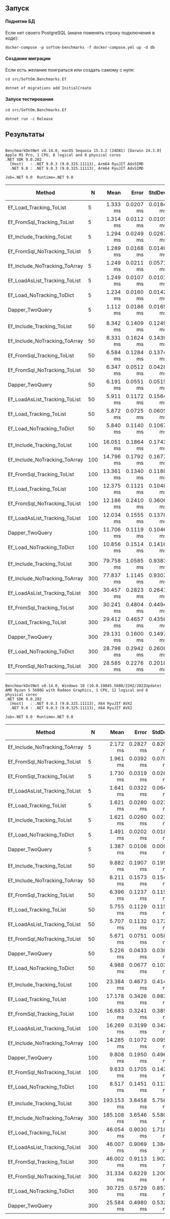 ## Запуск

#### Поднятие БД
Если нет своего PostgreSQL (иначе поменять строку подключения в коде):

`docker-compose -p softom-benchmarks -f docker-compose.yml up -d db`

#### Создание миграции
Если есть желание поиграться или создать самому с нуля:

`cd src/SoftOm.Benchmarks.Ef`

`dotnet ef migrations add InitialCreate`

#### Запуск тестирования
`cd src/SoftOm.Benchmarks.Ef`

`dotnet run -c Release`


## Результаты
```

BenchmarkDotNet v0.14.0, macOS Sequoia 15.3.2 (24D81) [Darwin 24.3.0]
Apple M1 Pro, 1 CPU, 8 logical and 8 physical cores
.NET SDK 9.0.202
  [Host]   : .NET 9.0.3 (9.0.325.11113), Arm64 RyuJIT AdvSIMD
  .NET 9.0 : .NET 9.0.3 (9.0.325.11113), Arm64 RyuJIT AdvSIMD

Job=.NET 9.0  Runtime=.NET 9.0  

```
| Method                        | N   | Mean      | Error     | StdDev    | Median    | Ratio | RatioSD | Gen0      | Gen1      | Gen2     | Allocated   | Alloc Ratio |
|------------------------------ |---- |----------:|----------:|----------:|----------:|------:|--------:|----------:|----------:|---------:|------------:|------------:|
| Ef_Load_Tracking_ToList       | 5   |  1.333 ms | 0.0207 ms | 0.0184 ms |  1.330 ms |  1.20 |    0.02 |   66.4063 |   23.4375 |        - |   422.05 KB |        1.62 |
| Ef_FromSql_Tracking_ToList    | 5   |  1.314 ms | 0.0112 ms | 0.0105 ms |  1.314 ms |  1.18 |    0.02 |   66.4063 |   27.3438 |        - |   420.69 KB |        1.62 |
| Ef_Include_Tracking_ToList    | 5   |  1.294 ms | 0.0249 ms | 0.0267 ms |  1.283 ms |  1.16 |    0.03 |   70.3125 |   31.2500 |        - |   437.02 KB |        1.68 |
| Ef_FromSql_NoTracking_ToList  | 5   |  1.289 ms | 0.0168 ms | 0.0149 ms |  1.285 ms |  1.16 |    0.02 |   54.6875 |   17.5781 |        - |   338.15 KB |        1.30 |
| Ef_Include_NoTracking_ToArray | 5   |  1.249 ms | 0.0211 ms | 0.0571 ms |  1.229 ms |  1.12 |    0.05 |   60.5469 |   19.5313 |        - |   370.42 KB |        1.42 |
| Ef_LoadAsList_Tracking_ToList | 5   |  1.249 ms | 0.0107 ms | 0.0101 ms |  1.248 ms |  1.12 |    0.02 |   66.4063 |   23.4375 |        - |   418.42 KB |        1.61 |
| Ef_Load_NoTracking_ToDict     | 5   |  1.234 ms | 0.0160 ms | 0.0142 ms |  1.230 ms |  1.11 |    0.02 |   54.6875 |   17.5781 |        - |    334.2 KB |        1.28 |
| Dapper_TwoQuery               | 5   |  1.112 ms | 0.0186 ms | 0.0165 ms |  1.109 ms |  1.00 |    0.02 |   41.0156 |   11.7188 |        - |   260.46 KB |        1.00 |
|                               |     |           |           |           |           |       |         |           |           |          |             |             |
| Ef_Include_Tracking_ToList    | 50  |  8.342 ms | 0.1409 ms | 0.1249 ms |  8.322 ms |  1.35 |    0.02 |  625.0000 |  312.5000 |        - |  3822.35 KB |        1.50 |
| Ef_Include_NoTracking_ToArray | 50  |  8.331 ms | 0.1624 ms | 0.1439 ms |  8.374 ms |  1.35 |    0.02 |  515.6250 |  250.0000 |        - |  3151.83 KB |        1.23 |
| Ef_FromSql_Tracking_ToList    | 50  |  6.584 ms | 0.1284 ms | 0.1374 ms |  6.541 ms |  1.06 |    0.02 |  578.1250 |  281.2500 |        - |  3561.18 KB |        1.39 |
| Ef_FromSql_NoTracking_ToList  | 50  |  6.347 ms | 0.0512 ms | 0.0428 ms |  6.340 ms |  1.03 |    0.01 |  445.3125 |  218.7500 |        - |  2723.84 KB |        1.07 |
| Dapper_TwoQuery               | 50  |  6.191 ms | 0.0551 ms | 0.0515 ms |  6.177 ms |  1.00 |    0.01 |  414.0625 |  203.1250 |        - |  2556.12 KB |        1.00 |
| Ef_LoadAsList_Tracking_ToList | 50  |  5.911 ms | 0.1172 ms | 0.1564 ms |  5.896 ms |  0.95 |    0.03 |  578.1250 |  281.2500 |        - |  3573.82 KB |        1.40 |
| Ef_Load_Tracking_ToList       | 50  |  5.872 ms | 0.0725 ms | 0.0605 ms |  5.872 ms |  0.95 |    0.01 |  578.1250 |  281.2500 |        - |  3572.87 KB |        1.40 |
| Ef_Load_NoTracking_ToDict     | 50  |  5.840 ms | 0.1140 ms | 0.1067 ms |  5.877 ms |  0.94 |    0.02 |  445.3125 |  218.7500 |        - |  2720.59 KB |        1.06 |
|                               |     |           |           |           |           |       |         |           |           |          |             |             |
| Ef_Include_Tracking_ToList    | 100 | 16.051 ms | 0.1864 ms | 0.1743 ms | 16.050 ms |  1.37 |    0.02 | 1375.0000 |  718.7500 | 218.7500 |  7606.82 KB |        1.49 |
| Ef_Include_NoTracking_ToArray | 100 | 14.796 ms | 0.1792 ms | 0.1677 ms | 14.785 ms |  1.26 |    0.02 | 1000.0000 |  500.0000 |        - |  6240.56 KB |        1.22 |
| Ef_FromSql_Tracking_ToList    | 100 | 13.361 ms | 0.1340 ms | 0.1188 ms | 13.359 ms |  1.14 |    0.01 | 1250.0000 |  625.0000 | 250.0000 |  7074.53 KB |        1.39 |
| Ef_Load_Tracking_ToList       | 100 | 12.375 ms | 0.1121 ms | 0.1048 ms | 12.387 ms |  1.06 |    0.01 | 1281.2500 |  656.2500 | 250.0000 |  7096.46 KB |        1.39 |
| Ef_FromSql_NoTracking_ToList  | 100 | 12.186 ms | 0.2410 ms | 0.3606 ms | 12.029 ms |  1.04 |    0.03 |  875.0000 |  437.5000 |        - |  5375.78 KB |        1.05 |
| Ef_LoadAsList_Tracking_ToList | 100 | 12.034 ms | 0.1555 ms | 0.1378 ms | 12.026 ms |  1.03 |    0.01 | 1281.2500 |  656.2500 | 250.0000 |  7102.33 KB |        1.39 |
| Dapper_TwoQuery               | 100 | 11.706 ms | 0.1119 ms | 0.1046 ms | 11.685 ms |  1.00 |    0.01 |  828.1250 |  406.2500 |        - |  5105.91 KB |        1.00 |
| Ef_Load_NoTracking_ToDict     | 100 | 10.856 ms | 0.1514 ms | 0.1416 ms | 10.829 ms |  0.93 |    0.01 |  875.0000 |  437.5000 |        - |  5372.53 KB |        1.05 |
|                               |     |           |           |           |           |       |         |           |           |          |             |             |
| Ef_Include_Tracking_ToList    | 300 | 79.758 ms | 1.0585 ms | 0.9383 ms | 79.597 ms |  2.74 |    0.03 | 3857.1429 | 1571.4286 | 571.4286 | 22227.02 KB |        1.45 |
| Ef_Include_NoTracking_ToArray | 300 | 77.837 ms | 1.1145 ms | 0.9307 ms | 77.891 ms |  2.67 |    0.03 | 3428.5714 | 1428.5714 | 428.5714 | 18581.94 KB |        1.21 |
| Ef_LoadAsList_Tracking_ToList | 300 | 30.457 ms | 0.2823 ms | 0.2641 ms | 30.428 ms |  1.05 |    0.01 | 3687.5000 | 1625.0000 | 562.5000 | 20736.58 KB |        1.35 |
| Ef_FromSql_Tracking_ToList    | 300 | 30.241 ms | 0.4804 ms | 0.4494 ms | 30.268 ms |  1.04 |    0.02 | 3750.0000 | 1625.0000 | 593.7500 | 20605.83 KB |        1.34 |
| Ef_Load_Tracking_ToList       | 300 | 29.412 ms | 0.4657 ms | 0.4356 ms | 29.315 ms |  1.01 |    0.02 | 3718.7500 | 1656.2500 | 593.7500 | 20670.82 KB |        1.35 |
| Dapper_TwoQuery               | 300 | 29.131 ms | 0.1600 ms | 0.1497 ms | 29.170 ms |  1.00 |    0.01 | 2750.0000 | 1250.0000 | 281.2500 | 15340.08 KB |        1.00 |
| Ef_Load_NoTracking_ToDict     | 300 | 28.798 ms | 0.2942 ms | 0.2608 ms | 28.690 ms |  0.99 |    0.01 | 2906.2500 | 1281.2500 | 375.0000 | 15949.15 KB |        1.04 |
| Ef_FromSql_NoTracking_ToList  | 300 | 28.585 ms | 0.2276 ms | 0.2018 ms | 28.543 ms |  0.98 |    0.01 | 2906.2500 | 1281.2500 | 375.0000 | 15948.52 KB |        1.04 |


```

BenchmarkDotNet v0.14.0, Windows 10 (10.0.19045.5608/22H2/2022Update)
AMD Ryzen 5 5600G with Radeon Graphics, 1 CPU, 12 logical and 6 physical cores
.NET SDK 9.0.202
  [Host]   : .NET 9.0.3 (9.0.325.11113), X64 RyuJIT AVX2
  .NET 9.0 : .NET 9.0.3 (9.0.325.11113), X64 RyuJIT AVX2

Job=.NET 9.0  Runtime=.NET 9.0  

```
| Method                        | N   | Mean       | Error     | StdDev    | Median     | Ratio | RatioSD | Gen0      | Gen1      | Gen2      | Allocated   | Alloc Ratio |
|------------------------------ |---- |-----------:|----------:|----------:|-----------:|------:|--------:|----------:|----------:|----------:|------------:|------------:|
| Ef_Include_NoTracking_ToArray | 5   |   2.172 ms | 0.2827 ms | 0.8201 ms |   1.535 ms |  1.57 |    0.59 |   42.9688 |   11.7188 |         - |   373.22 KB |        1.44 |
| Ef_FromSql_NoTracking_ToList  | 5   |   1.961 ms | 0.0392 ms | 0.0707 ms |   1.950 ms |  1.41 |    0.05 |         - |         - |         - |   340.29 KB |        1.31 |
| Ef_FromSql_Tracking_ToList    | 5   |   1.730 ms | 0.0319 ms | 0.0267 ms |   1.733 ms |  1.25 |    0.02 |   50.7813 |   19.5313 |         - |   420.29 KB |        1.62 |
| Ef_LoadAsList_Tracking_ToList | 5   |   1.641 ms | 0.0322 ms | 0.0643 ms |   1.614 ms |  1.18 |    0.05 |   46.8750 |   15.6250 |         - |   417.99 KB |        1.61 |
| Ef_Load_Tracking_ToList       | 5   |   1.621 ms | 0.0280 ms | 0.0234 ms |   1.615 ms |  1.17 |    0.02 |   46.8750 |   15.6250 |         - |   421.69 KB |        1.62 |
| Ef_Include_Tracking_ToList    | 5   |   1.621 ms | 0.0260 ms | 0.0217 ms |   1.614 ms |  1.17 |    0.02 |   46.8750 |   15.6250 |         - |   436.56 KB |        1.68 |
| Ef_Load_NoTracking_ToDict     | 5   |   1.491 ms | 0.0202 ms | 0.0189 ms |   1.489 ms |  1.08 |    0.01 |   39.0625 |   11.7188 |         - |   333.62 KB |        1.28 |
| Dapper_TwoQuery               | 5   |   1.387 ms | 0.0106 ms | 0.0094 ms |   1.385 ms |  1.00 |    0.01 |   31.2500 |    9.7656 |         - |   259.88 KB |        1.00 |
|                               |     |            |           |           |            |       |         |           |           |           |             |             |
| Ef_Include_Tracking_ToList    | 50  |   9.882 ms | 0.1907 ms | 0.1958 ms |   9.787 ms |  1.89 |    0.04 |  453.1250 |  390.6250 |         - |  3816.24 KB |        1.50 |
| Ef_Include_NoTracking_ToArray | 50  |   8.211 ms | 0.1573 ms | 0.1544 ms |   8.207 ms |  1.57 |    0.03 |  375.0000 |  296.8750 |         - |  3174.71 KB |        1.25 |
| Ef_FromSql_Tracking_ToList    | 50  |   6.396 ms | 0.1237 ms | 0.1157 ms |   6.343 ms |  1.22 |    0.02 |  406.2500 |  312.5000 |         - |  3555.48 KB |        1.39 |
| Ef_Load_Tracking_ToList       | 50  |   5.755 ms | 0.1129 ms | 0.1159 ms |   5.740 ms |  1.10 |    0.02 |  406.2500 |  281.2500 |         - |  3566.84 KB |        1.40 |
| Ef_LoadAsList_Tracking_ToList | 50  |   5.707 ms | 0.1132 ms | 0.1729 ms |   5.674 ms |  1.09 |    0.03 |  406.2500 |  281.2500 |         - |  3568.04 KB |        1.40 |
| Ef_FromSql_NoTracking_ToList  | 50  |   5.671 ms | 0.0751 ms | 0.0586 ms |   5.656 ms |  1.09 |    0.01 |  328.1250 |   78.1250 |         - |  2718.59 KB |        1.07 |
| Dapper_TwoQuery               | 50  |   5.226 ms | 0.0433 ms | 0.0361 ms |   5.226 ms |  1.00 |    0.01 |  304.6875 |  242.1875 |         - |  2548.93 KB |        1.00 |
| Ef_Load_NoTracking_ToDict     | 50  |   4.988 ms | 0.0677 ms | 0.1034 ms |   4.975 ms |  0.95 |    0.02 |  328.1250 |  125.0000 |         - |  2715.95 KB |        1.07 |
|                               |     |            |           |           |            |       |         |           |           |           |             |             |
| Ef_Include_Tracking_ToList    | 100 |  23.384 ms | 0.4673 ms | 0.4142 ms |  23.289 ms |  2.39 |    0.12 | 1218.7500 | 1187.5000 |  375.0000 |  7600.43 KB |        1.49 |
| Ef_Load_Tracking_ToList       | 100 |  17.178 ms | 0.3426 ms | 0.9831 ms |  17.255 ms |  1.76 |    0.13 | 1142.8571 | 1071.4286 |  357.1429 |  7085.94 KB |        1.39 |
| Ef_FromSql_Tracking_ToList    | 100 |  16.683 ms | 0.3241 ms | 0.3858 ms |  16.684 ms |  1.71 |    0.09 | 1125.0000 | 1093.7500 |  375.0000 |  7065.58 KB |        1.39 |
| Ef_LoadAsList_Tracking_ToList | 100 |  16.269 ms | 0.3199 ms | 0.3422 ms |  16.237 ms |  1.66 |    0.09 | 1156.2500 | 1125.0000 |  343.7500 |  7094.42 KB |        1.39 |
| Ef_Include_NoTracking_ToArray | 100 |  14.285 ms | 0.1072 ms | 0.0951 ms |  14.285 ms |  1.46 |    0.07 |  765.6250 |  671.8750 |         - |  6287.06 KB |        1.23 |
| Dapper_TwoQuery               | 100 |   9.808 ms | 0.1950 ms | 0.4963 ms |   9.601 ms |  1.00 |    0.07 |  609.3750 |  500.0000 |         - |  5092.39 KB |        1.00 |
| Ef_FromSql_NoTracking_ToList  | 100 |   9.633 ms | 0.1705 ms | 0.1423 ms |   9.591 ms |  0.98 |    0.05 |  656.2500 |  562.5000 |         - |  5363.07 KB |        1.05 |
| Ef_Load_NoTracking_ToDict     | 100 |   8.517 ms | 0.1451 ms | 0.1133 ms |   8.448 ms |  0.87 |    0.04 |  656.2500 |  562.5000 |         - |  5362.01 KB |        1.05 |
|                               |     |            |           |           |            |       |         |           |           |           |             |             |
| Ef_Include_Tracking_ToList    | 300 | 193.153 ms | 3.8458 ms | 5.7563 ms | 193.072 ms |  7.55 |    0.27 | 3500.0000 | 3000.0000 | 1000.0000 | 22216.53 KB |        1.45 |
| Ef_Include_NoTracking_ToArray | 300 | 185.108 ms | 3.6546 ms | 5.5809 ms | 186.125 ms |  7.24 |    0.26 | 2666.6667 | 2333.3333 |  666.6667 | 18738.64 KB |        1.22 |
| Ef_Load_Tracking_ToList       | 300 |  46.054 ms | 0.9030 ms | 1.7180 ms |  46.088 ms |  1.80 |    0.08 | 3300.0000 | 3200.0000 | 1000.0000 | 20658.57 KB |        1.35 |
| Ef_LoadAsList_Tracking_ToList | 300 |  46.007 ms | 0.9069 ms | 1.3849 ms |  45.670 ms |  1.80 |    0.06 | 3300.0000 | 3200.0000 | 1000.0000 | 20723.87 KB |        1.35 |
| Ef_FromSql_Tracking_ToList    | 300 |  46.002 ms | 0.9113 ms | 1.9021 ms |  46.164 ms |  1.80 |    0.08 | 3333.3333 | 3250.0000 | 1083.3333 | 20600.93 KB |        1.35 |
| Ef_FromSql_NoTracking_ToList  | 300 |  31.334 ms | 0.6229 ms | 1.2002 ms |  31.024 ms |  1.23 |    0.05 | 2750.0000 | 2625.0000 |  812.5000 | 15908.84 KB |        1.04 |
| Ef_Load_NoTracking_ToDict     | 300 |  30.725 ms | 0.5729 ms | 0.8574 ms |  30.740 ms |  1.20 |    0.04 | 2733.3333 | 2600.0000 |  800.0000 | 15904.84 KB |        1.04 |
| Dapper_TwoQuery               | 300 |  25.584 ms | 0.4980 ms | 0.5329 ms |  25.682 ms |  1.00 |    0.03 | 2218.7500 | 2093.7500 |  750.0000 |  15302.9 KB |        1.00 |

